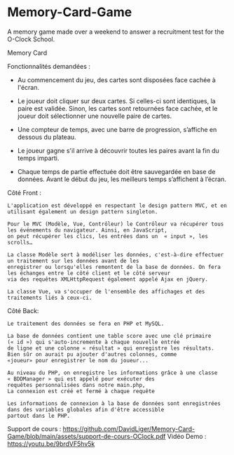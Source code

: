 # Memory-Card-Game
A memory game made over a weekend to answer a recruitment test for the O-Clock School.

Memory Card

Fonctionnalités demandées :

- Au commencement du jeu, des cartes sont disposées face cachée à l'écran.

- Le joueur doit cliquer sur deux cartes. Si celles-ci sont identiques, la paire est
validée. Sinon, les cartes sont retournées face cachée, et le joueur doit sélectionner
une nouvelle paire de cartes.

- Une compteur de temps, avec une barre de progression, s’affiche en dessous du
plateau.

- Le joueur gagne s'il arrive à découvrir toutes les paires avant la fin du temps imparti.

- Chaque temps de partie effectuée doit être sauvegardée en base de données.
Avant le début du jeu, les meilleurs temps s’affichent à l’écran.



Côté Front :

	L'application est développé en respectant le design pattern MVC, et en utilisant également un design pattern singleton. 

	Pour le MVC (Modèle, Vue, Contrôleur) le Contrôleur va récupérer tous les événements du navigateur. Ainsi, en JavaScript, 
	on peut récupérer les clics, les entrées dans un  « input », les scrolls…

	La classe Modèle sert à modéliser les données, c'est-à-dire effectuer un traitement sur les données avant de les 
	enregistrer ou lorsqu'elles remontent de la base de données. On fera les échanges entre le côté client et le côté serveur 
	via des requêtes XMLHttpRequest également appelé Ajax en jQuery.

	La classe Vue, va s'occuper de l'ensemble des affichages et des traitements liés à ceux-ci.


Côté Back:

	Le traitement des données se fera en PHP et MySQL.

	La base de données contient une table score avec une clé primaire (« id ») qui s'auto-incremente à chaque nouvelle entrée 
	de ligne et une colonne « résultat » qui enregistre les résultats. Bien sûr on aurait pu ajouter d'autres colonnes, comme 
	«joueur» pour enregistrer le nom du joueur... 

	Au niveau du PHP, on enregistre les informations grâce à une classe « BDDManager » qui est appelé pour exécuter des 
	requêtes personnalisées dans notre main.php, 
	La connexion est créé et fermé à chaque requête 

	Les informations de connexion à la base de données sont enregistrées dans des variables globales afin d'être accessible 
	partout dans le PHP.
	
Support de cours : https://github.com/DavidLiger/Memory-Card-Game/blob/main/assets/support-de-cours-OClock.pdf
Vidéo Demo : https://youtu.be/9brdVF5hv5k
